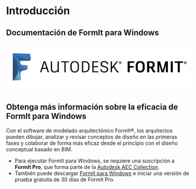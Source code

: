 # Introducción

## Documentación de FormIt para Windows

![](<.gitbook/assets/b5030b43-df24-4259-ad6a-94bcad61bc78 (1).png>)

## Obtenga más información sobre la eficacia de FormIt para Windows

Con el software de modelado arquitectónico FormIt®, los arquitectos pueden dibujar, analizar y revisar conceptos de diseño en las primeras fases y colaborar de forma más eficaz desde el principio con el diseño conceptual basado en BIM.

* Para ejecutar FormIt para Windows, se requiere una suscripción a **FormIt Pro**, que forma parte de la [Autodesk AEC Collection](https://www.autodesk.es/collections/architecture-engineering-construction/overview).
* También puede descargar [FormIt para Windows](https://formit.autodesk.com/page/download) e iniciar una versión de prueba gratuita de 30 días de FormIt Pro.
